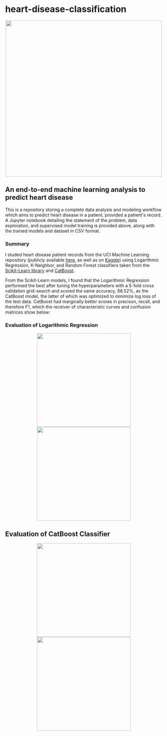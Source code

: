 # heart-disease-classification
<p align="center">
<img src="https://user-images.githubusercontent.com/86231828/125233921-ec6ea700-e322-11eb-9489-69c68c285727.png" width="500" height=auto>
</p>

## An end-to-end machine learning analysis to predict heart disease
This is a repository storing a complete data analysis and modeling workflow which aims to predict heart disease in a patient, provided a patient's record. A Jupyter notebook detailing the statement of the problem, data exploration, and supervised model training is provided above, along with the trained models and dataset in CSV format. 

### Summary
I studed heart disease patient records from the UCI Machine Learning repository (publicly available [here](https://archive.ics.uci.edu/ml/datasets/heart+disease), as well as on [Kaggle](https://www.kaggle.com/ronitf/heart-disease-uci)) using Logarithmic Regression, K-Neighbor, and Random Forest classifiers taken from the [Scikit-Learn library](https://scikit-learn.org/stable/index.html) and [CatBoost](https://catboost.ai/). 

From the Scikit-Learn models, I found that the Logarithmic Regression performed the best after tuning the hyperparameters with a 5-fold cross validation grid-search and scored the same accuracy, 88.52%, as the CatBoost model, the latter of which was optimized to minimize log loss of the test data. CatBoost had marginally better scores in precison, recall, and therefore F1, which the receiver of characteristic curves and confusion matrices show below: 

### Evaluation of Logarithmic Regression
<p align="center">
<img src="https://user-images.githubusercontent.com/86231828/125233521-1a072080-e322-11eb-8a24-b7b679228a3e.jpg" width=auto height="300">
<img src="https://user-images.githubusercontent.com/86231828/125233399-cbf21d00-e321-11eb-9510-07e16040e6ef.png" width=auto height="300">
</p> 



## Evaluation of CatBoost Classifier
<p align="center">
<img src="https://user-images.githubusercontent.com/86231828/125233343-ae24b800-e321-11eb-9e21-cb4951f784c4.png" width=auto height="300">
<img src="https://user-images.githubusercontent.com/86231828/125233352-b41a9900-e321-11eb-80e3-085360f2d7e9.png" width=auto height="300">
</p> 
